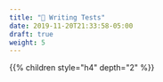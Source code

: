 ```yaml
---
title: "📜 Writing Tests"
date: 2019-11-20T21:33:58-05:00
draft: true
weight: 5
---
```


{{% children style="h4" depth="2" %}}
